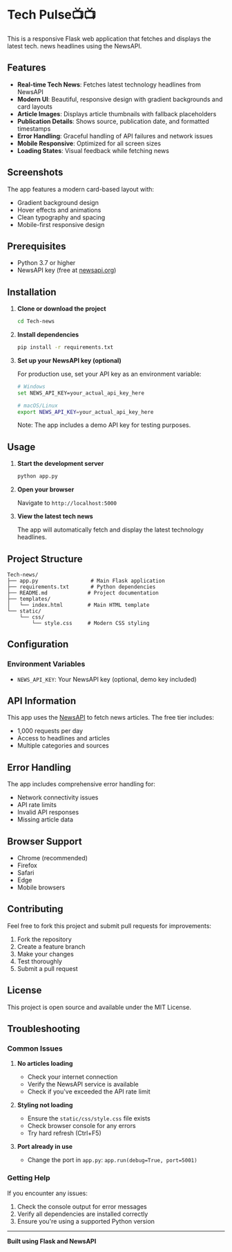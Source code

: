 # Tech Pulse📺📺

This is a responsive Flask web application that fetches and displays the latest tech. news headlines using the NewsAPI.

## Features

- **Real-time Tech News**: Fetches latest technology headlines from NewsAPI
- **Modern UI**: Beautiful, responsive design with gradient backgrounds and card layouts
- **Article Images**: Displays article thumbnails with fallback placeholders
- **Publication Details**: Shows source, publication date, and formatted timestamps
- **Error Handling**: Graceful handling of API failures and network issues
- **Mobile Responsive**: Optimized for all screen sizes
- **Loading States**: Visual feedback while fetching news

## Screenshots

The app features a modern card-based layout with:
- Gradient background design
- Hover effects and animations
- Clean typography and spacing
- Mobile-first responsive design

## Prerequisites

- Python 3.7 or higher
- NewsAPI key (free at [newsapi.org](https://newsapi.org))

## Installation

1. **Clone or download the project**
   ```bash
   cd Tech-news
   ```

2. **Install dependencies**
   ```bash
   pip install -r requirements.txt
   ```

3. **Set up your NewsAPI key (optional)**
   
   For production use, set your API key as an environment variable:
   ```bash
   # Windows
   set NEWS_API_KEY=your_actual_api_key_here
   
   # macOS/Linux
   export NEWS_API_KEY=your_actual_api_key_here
   ```
   
   Note: The app includes a demo API key for testing purposes.

## Usage

1. **Start the development server**
   ```bash
   python app.py
   ```

2. **Open your browser**
   
   Navigate to `http://localhost:5000`

3. **View the latest tech news**
   
   The app will automatically fetch and display the latest technology headlines.

## Project Structure

```
Tech-news/
├── app.py                 # Main Flask application
├── requirements.txt       # Python dependencies
├── README.md             # Project documentation
├── templates/
│   └── index.html        # Main HTML template
└── static/
    └── css/
        └── style.css     # Modern CSS styling
```

## Configuration

### Environment Variables

- `NEWS_API_KEY`: Your NewsAPI key (optional, demo key included)



## API Information

This app uses the [NewsAPI](https://newsapi.org) to fetch news articles. The free tier includes:
- 1,000 requests per day
- Access to headlines and articles
- Multiple categories and sources

## Error Handling

The app includes comprehensive error handling for:
- Network connectivity issues
- API rate limits
- Invalid API responses
- Missing article data

## Browser Support

- Chrome (recommended)
- Firefox
- Safari
- Edge
- Mobile browsers

## Contributing

Feel free to fork this project and submit pull requests for improvements:

1. Fork the repository
2. Create a feature branch
3. Make your changes
4. Test thoroughly
5. Submit a pull request

## License

This project is open source and available under the MIT License.

## Troubleshooting

### Common Issues

1. **No articles loading**
   - Check your internet connection
   - Verify the NewsAPI service is available
   - Check if you've exceeded the API rate limit

2. **Styling not loading**
   - Ensure the `static/css/style.css` file exists
   - Check browser console for any errors
   - Try hard refresh (Ctrl+F5)

3. **Port already in use**
   - Change the port in `app.py`: `app.run(debug=True, port=5001)`

### Getting Help

If you encounter any issues:
1. Check the console output for error messages
2. Verify all dependencies are installed correctly
3. Ensure you're using a supported Python version

---

**Built using Flask and NewsAPI**